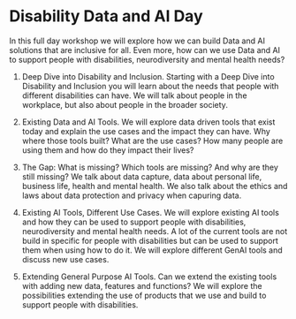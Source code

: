 # Disability Data and AI Day

In this full day workshop we will explore how we can build Data and AI solutions that are inclusive for all. Even more, how can we use Data and AI to support people with disabilities, neurodiversity and mental health needs? 

1. Deep Dive into Disability and Inclusion.
Starting with a Deep Dive into Disability and Inclusion you will learn about the needs that people with different disabilities can have. We will talk about people in the workplace, but also about people in the broader society. 

2. Existing Data and AI Tools.
We will explore data driven tools that exist today and explain the use cases and the impact they can have. Why where those tools built? What are the use cases? How many people are using them and how do they impact their lives?

3. The Gap: What is missing?
Which tools are missing? And why are they still missing? We talk about data capture, data about personal life, business life, health and mental health. We also talk about the ethics and laws about data protection and privacy when capuring data.

4. Existing AI Tools, Different Use Cases.
We will explore existing AI tools and how they can be used to support people with disabilities, neurodiversity and mental health needs. A lot of the current tools are not build in specific for people with disabilities but can be used to support them when using how to do it. We will explore different GenAI tools and discuss new use cases.

5. Extending General Purpose AI Tools.
Can we extend the existing tools with adding new data, features and functions? We will explore the possibilities extending the use of products that we use and build to support people with disabilities.

